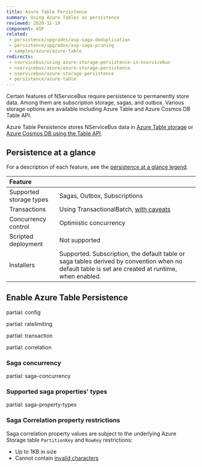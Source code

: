 ```yaml
---
title: Azure Table Persistence
summary: Using Azure Tables as persistence
reviewed: 2020-11-19
component: ASP
related:
 - persistence/upgrades/asp-saga-deduplication
 - persistence/upgrades/asp-saga-pruning
 - samples/azure/azure-table
redirects:
 - nservicebus/using-azure-storage-persistence-in-nservicebus
 - nservicebus/azure/azure-storage-persistence
 - nservicebus/azure-storage-persistence
 - persistence/azure-table
---
```


Certain features of NServiceBus require persistence to permanently store data. Among them are subscription storage, sagas, and outbox. Various storage options are available including Azure Table and Azure Cosmos DB Table API.

Azure Table Persistence stores NServiceBus data in [Azure Table storage](https://azure.microsoft.com/en-us/services/storage/tables/) or [Azure Cosmos DB using the Table API](https://docs.microsoft.com/en-us/azure/cosmos-db/table-support/).

## Persistence at a glance

For a description of each feature, see the [persistence at a glance legend](/persistence/#persistence-at-a-glance).

|Feature                    |   |
|:---                       |---
|Supported storage types    |Sagas, Outbox, Subscriptions
|Transactions               |Using TransactionalBatch, [with caveats](transactions.md)
|Concurrency control        |Optimistic concurrency
|Scripted deployment        |Not supported
|Installers                 |Supported. Subscription, the default table or saga tables derived by convention when no default table is set are created at runtime, when enabled.

## Enable Azure Table Persistence

partial: config

partial: ratelimiting

partial: transaction

partial: correlation

### Saga concurrency

partial: saga-concurrency

### Supported saga properties' types

partial: saga-property-types

### Saga Correlation property restrictions

Saga correlation property values are subject to the underlying Azure Storage table `PartitionKey` and `RowKey` restrictions:

* Up to 1KB in size
* Cannot contain [invalid characters](https://docs.microsoft.com/en-us/rest/api/storageservices/Understanding-the-Table-Service-Data-Model#tables-entities-and-properties)